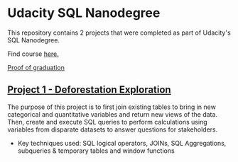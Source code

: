# Udacity SQL Nanodegree
This repository contains 2 projects that were completed as part of Udacity's SQL Nanodegree.

Find course [here.](https://www.udacity.com/course/learn-sql--nd072)

[Proof of graduation](https://confirm.udacity.com/AVXVSHEY)

## [Project 1 - Deforestation Exploration](https://github.com/IvanBabkin/Udacity_SQL_Nanodegree/tree/main/Project%201%20-%20Deforestation%20Exploration)
The purpose of this project is to first join existing tables to bring in new categorical and quantitative variables and return new views of the data. Then, create and execute SQL queries to perform calculations using variables from disparate datasets to answer questions for stakeholders.
* Key techniques used: SQL logical operators, JOINs, SQL Aggregations, subqueries & temporary tables and window functions
